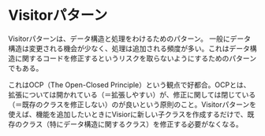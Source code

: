 # Visitorパターン

Visitorパターンは、データ構造と処理をわけるためのパターン。
一般にデータ構造は変更される機会が少なく、処理は追加される頻度が多い。これはデータ構造に関するコードを修正するというリスクを取らないようにするためのパターンでもある。

これはOCP（The Open-Closed Principle）という観点で好都合。OCPとは、拡張については開かれている（＝拡張しやすい）が、修正に関しては閉じている（＝既存のクラスを修正しない）のが良いという原則のこと。Visitorパターンを使えば、機能を追加したいときにVisiorに新しい子クラスを作成するだけで、既存のクラス（特にデータ構造に関するクラス）を修正する必要がなくなる。